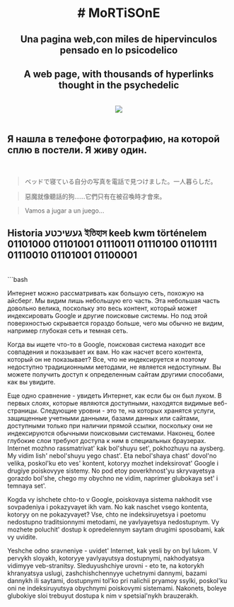 <b><h1 align="center"># MoRTiSOnE</h1></b>

  <div align="center">
  
  <h2 align="center">Una pagina web,con miles de hipervinculos pensado en lo psicodelico</h2>
  <h2 aling="center">A web page, with thousands of hyperlinks thought in the psychedelic</h2>
  <br>
  <img src="https://i.imgur.com/j1zjpKS.png">
  </div>
  <br>
  
  ## Я нашла в телефоне фотографию, на которой сплю в постели. Я живу один.
  <br>
  
  >ベッドで寝ている自分の写真を電話で見つけました。一人暮らしだ。
  
  > 惡魔就像聽話的狗……它們只有在被召喚時才會來。
  
  > Vamos a jugar a un juego...
  
  ## Historia געשיכטע ইতিহাস keeb kwm történelem 01101000 01101001 01110011 01110100 01101111 01110010 01101001 01100001
  <br>
```bash

Интернет можно рассматривать как большую сеть, похожую на айсберг. Мы видим лишь небольшую его часть. Эта небольшая часть довольно велика, поскольку это весь контент, который может индексировать Google и другие поисковые системы. Но под этой поверхностью скрывается гораздо больше, чего мы обычно не видим, например глубокая сеть и темная сеть.

Когда вы ищете что-то в Google, поисковая система находит все совпадения и показывает их вам. Но как насчет всего контента, который он не показывает? Все, что не индексируется и поэтому недоступно традиционными методами, не является недоступным. Вы можете получить доступ к определенным сайтам другими способами, как вы увидите.

Еще одно сравнение - увидеть Интернет, как если бы он был луком. В первых слоях, которые являются доступными, находятся видимые веб-страницы. Следующие уровни - это те, на которых хранятся услуги, защищенные учетными данными, базами данных или сайтами, доступными только при наличии прямой ссылки, поскольку они не индексируются обычными поисковыми системами. Наконец, более глубокие слои требуют доступа к ним в специальных браузерах.
Internet mozhno rassmatrivat' kak bol'shuyu set', pokhozhuyu na aysberg. My vidim lish' nebol'shuyu yego chast'. Eta nebol'shaya chast' dovol'no velika, poskol'ku eto ves' kontent, kotoryy mozhet indeksirovat' Google i drugiye poiskovyye sistemy. No pod etoy poverkhnost'yu skryvayetsya gorazdo bol'she, chego my obychno ne vidim, naprimer glubokaya set' i temnaya set'.

Kogda vy ishchete chto-to v Google, poiskovaya sistema nakhodit vse sovpadeniya i pokazyvayet ikh vam. No kak naschet vsego kontenta, kotoryy on ne pokazyvayet? Vse, chto ne indeksiruyetsya i poetomu nedostupno traditsionnymi metodami, ne yavlyayetsya nedostupnym. Vy mozhete poluchit' dostup k opredelennym saytam drugimi sposobami, kak vy uvidite.

Yeshche odno sravneniye - uvidet' Internet, kak yesli by on byl lukom. V pervykh sloyakh, kotoryye yavlyayutsya dostupnymi, nakhodyatsya vidimyye veb-stranitsy. Sleduyushchiye urovni - eto te, na kotorykh khranyatsya uslugi, zashchishchennyye uchetnymi dannymi, bazami dannykh ili saytami, dostupnymi tol'ko pri nalichii pryamoy ssylki, poskol'ku oni ne indeksiruyutsya obychnymi poiskovymi sistemami. Nakonets, boleye glubokiye sloi trebuyut dostupa k nim v spetsial'nykh brauzerakh.
  
```



